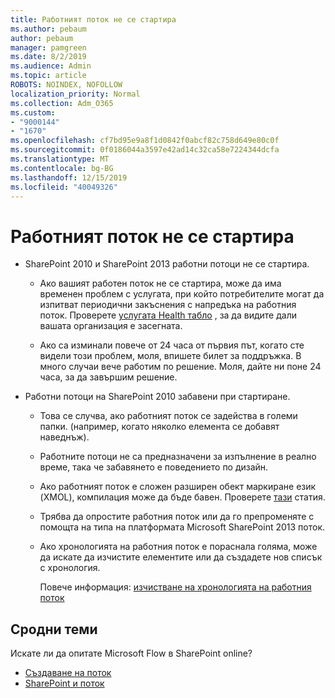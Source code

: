 ```yaml
---
title: Работният поток не се стартира
ms.author: pebaum
author: pebaum
manager: pamgreen
ms.date: 8/2/2019
ms.audience: Admin
ms.topic: article
ROBOTS: NOINDEX, NOFOLLOW
localization_priority: Normal
ms.collection: Adm_O365
ms.custom:
- "9000144"
- "1670"
ms.openlocfilehash: cf7bd95e9a8f1d0842f0abcf82c758d649e80c0f
ms.sourcegitcommit: 0f0186044a3597e42ad14c32ca58e7224344dcfa
ms.translationtype: MT
ms.contentlocale: bg-BG
ms.lasthandoff: 12/15/2019
ms.locfileid: "40049326"
---
```

# <a name="workflow-is-not-starting"></a>Работният поток не се стартира

- SharePoint 2010 и SharePoint 2013 работни потоци не се стартира.

    - Ако вашият работен поток не се стартира, може да има временен проблем с услугата, при който потребителите могат да изпитват периодични закъснения с напредъка на работния поток. Проверете [услугата Health табло](https:/admin.microsoft.com/AdminPortal/Home#/servicehealth) , за да видите дали вашата организация е засегната.

    - Ако са изминали повече от 24 часа от първия път, когато сте видели този проблем, моля, впишете билет за поддръжка. В много случаи вече работим по решение. Моля, дайте ни поне 24 часа, за да завършим решение.

- Работни потоци на SharePoint 2010 забавени при стартиране.

    - Това се случва, ако работният поток се задейства в големи папки. (например, когато няколко елемента се добавят наведнъж).

    - Работните потоци не са предназначени за изпълнение в реално време, така че забавянето е поведението по дизайн.

   -  Ако работният поток е сложен разширен обект маркиране език (XMOL), компилация може да бъде бавен. Проверете [тази](https://support.microsoft.com//kb/3043697) статия.

    - Трябва да опростите работния поток или да го препроменяте с помощта на типа на платформата Microsoft SharePoint 2013 поток.

    - Ако хронологията на работния поток е пораснала голяма, може да искате да изчистите елементите или да създадете нов списък с хронология.

        Повече информация: [изчистване на хронологията на работния поток](https://blogs.technet.microsoft.com/marj/2015/08/07/sharepoint-2010-workflows-best-practice-purge-workflow-history-list-items/)


## <a name="related-topics"></a>Сродни теми
Искате ли да опитате Microsoft Flow в SharePoint online?
- [Създаване на поток](https://support.office.com/article/Create-a-flow-for-a-list-or-library-in-SharePoint-Online-or-OneDrive-for-Business-a9c3e03b-0654-46af-a254-20252e580d01) 
- [SharePoint и поток](https://flow.microsoft.com/blog/sharepoint-and-flow/) 



